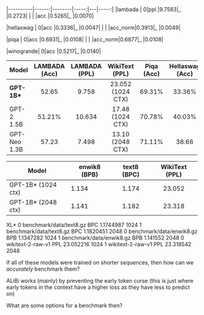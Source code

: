 |----------|------:|--------|-----:|---|-----:|
|lambada   |      0|ppl     |9.7583|_  |0.2723|
|          |       |acc     |0.5265|_  |0.0070|

|hellaswag |      0|acc     |0.3336|_  |0.0047|
|          |       |acc_norm|0.3913|_  |0.0049|

|piqa      |      0|acc     |0.6931|_  |0.0108|
|          |       |acc_norm|0.6877|_  |0.0108|

|winogrande|      0|acc     |0.5217|_  |0.0140|



| Model        | LAMBADA (Acc) | LAMBADA (PPL) |   WikiText (PPL)  | Piqa (Acc) | Hellaswag (Acc) | Winogrande (Acc) | Training Tokens |
|--------------|:-------------:|:-------------:|:-----------------:|:----------:|:---------------:|:----------------:|:---------------:|
| **GPT-1B\*** | 52.65         | 9.758         | 23.052 (1024 CTX) | 69.31%     | 33.36%          | 52.17%           | 26B             |
| GPT-2 1.5B   | 51.21%        | 10.634        | 17.48 (1024 CTX)  | 70.78%     | 40.03%          | 59.40%           | -               |
| GPT-Neo 1.3B | 57.23         | 7.498         | 13.10 (2048 CTX)  | 71.11%     | 38.66           | 55.01            | 300B            |


| Model               | enwik8 (BPB) | text8 (BPC) | WikiText (PPL) |
|---------------------|--------------|:-----------:|:--------------:|
| GPT-1B\* (1024 ctx) | 1.134        | 1.174       | 23.052         |
| GPT-1B\* (2048 ctx) | 1.141        | 1.182       | 23.318         |


XL* 
0   benchmark/data/text8.gz    BPC  1.1744987                 1024
1   benchmark/data/text8.gz    BPC  1.1820451                 2048
0  benchmark/data/enwik8.gz    BPB  1.1347282                 1024
1  benchmark/data/enwik8.gz    BPB   1.141552                 2048
0         wikitext-2-raw-v1    PPL  23.052216                 1024
1         wikitext-2-raw-v1    PPL  23.318542                 2048


If all of these models were trained on shorter sequences, then how can we *accurately* benchmark them?

ALiBi works (mainly) by preventing the early token curse (this is just where early tokens in the context have a higher loss as they have less to predict on)

What are some options for a benchmark then?


